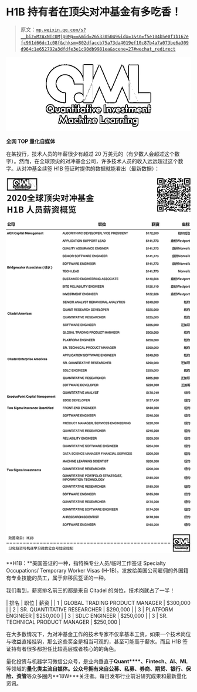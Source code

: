# H1B 持有者在顶尖对冲基金有多吃香！

> 原文：[`mp.weixin.qq.com/s?__biz=MzAxNTc0Mjg0Mg==&mid=2653305049&idx=1&sn=f5e104b5e0f1b167efc961d66dc1c08f&chksm=802dfaccb75a73da4019ef10c87b4a7a073be6a309d964c1e652792a3dfdfe3e1c90db9981ea&scene=27#wechat_redirect`](http://mp.weixin.qq.com/s?__biz=MzAxNTc0Mjg0Mg==&mid=2653305049&idx=1&sn=f5e104b5e0f1b167efc961d66dc1c08f&chksm=802dfaccb75a73da4019ef10c87b4a7a073be6a309d964c1e652792a3dfdfe3e1c90db9981ea&scene=27#wechat_redirect)

![](img/52530653e2ddbe651074f55a77bb8d3c.png)

**全网 TOP 量化自媒体**

在某投行，技术人员的年薪很少有超过 20 万美元的（有少数人会超过这个数字）。然而，在全球顶尖的对冲基金公司，许多技术人员的收入远远超过这个数字。从对冲基金续签 H1B 签证时提供的数据就能看出（最新数据）：

![](img/21a162efc5a2c521533a98824d3e2042.png)

**H1B：**美国签证的一种，指特殊专业人员/临时工作签证 Specialty Occupations/ Temporary Worker Visas (H-1B)。发放给美国公司雇佣的外国籍有专业技能的员工，属于非移民签证的一种。

我们看到，薪资排名前三的都是来自 Citadel 的岗位，技术岗就占了一半！

| 排名 | 职位 | 薪资 |
| 1 | GLOBAL TRADING PRODUCT MANAGER | $300,000 |
| 2 | SR. QUANTITATIVE RESEARCHER | $290,000 |
| 3 | PLATFORM ENGINEER‍‍ | $250,000 |
| 3 | SDLC ENGINEER‍‍ | $250,000 |
| 3 | SR. TECHNICAL PRODUCT MANAGER‍‍ | $250,000 |

在大多数情况下，为对冲基金工作的技术专家不仅拿基本工资，如果一个技术岗位与收益直接挂钩，那么这些奖金是相当可观的，甚至可能高于薪水。而且 H1B 签证持有者很多都担任比较高层或者核心的的角色。

量化投资与机器学习微信公众号，是业内垂直于**Quant****、Fintech、AI、ML**等领域的**量化类主流自媒体。**公众号拥有来自**公募、私募、券商、期货、银行、保险、资管**等众多圈内**18W+**关注者。每日发布行业前沿研究成果和最新量化资讯。